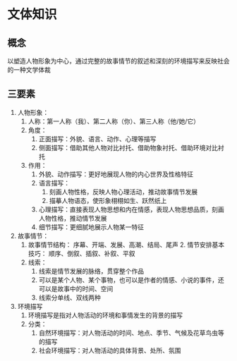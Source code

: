 # 文体知识

## 概念
以塑造人物形象为中心，通过完整的故事情节的叙述和深刻的环境描写来反映社会的一种文学体裁

## 三要素
1. 人物形象：
	1. 人称：第一人称（我）、第二人称（你）、第三人称（他/她/它）
	 2. 角度：
		  1. 正面描写：外貌、语言、动作、心理等描写
		2. 侧面描写：借助其他人物对比衬托、借助物象衬托、借助环境对比衬托
	  3. 作用：
		   1. 外貌、动作描写：更好地展现人物的内心世界及性格特征
		 2. 语言描写：
			   1. 刻画人物性格，反映人物心理活动，推动故事情节发展
			  2. 描摹人物语态，使形象栩栩如生、跃然纸上
		 3. 心理描写：直接表现人物思想和内在情感，表现人物思想品质，刻画人物性格，推动情节发展
		   4. 细节描写：更细腻地展示人物某一特征
2. 故事情节：
	1. 故事情节结构：
		 序幕、开端、发展、高潮、结局、尾声
	   2. 情节安排基本技巧：
		顺序、倒叙、插叙、补叙、平叙
	  3. 线索：
		   1. 线索是情节发展的脉络，贯穿整个作品
		 2. 可以是某个人物、某个事物，也可以是作者的情感、小说的事件，还可以是故事中的时间、空间
		   3. 线索分单线、双线两种
3. 环境描写
	1. 环境描写是指对人物活动的环境和事情发生的背景的描写
	 2. 分类：
		  1. 自然环境描写：对人物活动的时间、地点、季节、气候及花草鸟虫等的描写
		2. 社会环境描写：对人物活动的具体背景、处所、氛围